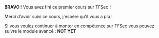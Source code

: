 **BRAVO !** Vous avez fini ce premier cours sur TFSec !

Merci d'avoir suivi ce cours, j'espère qu'il vous a plu !

Si vous voulez continuer à monter en compétence sur TFSec vous pouvez suivre le module avancé : **NOT YET**